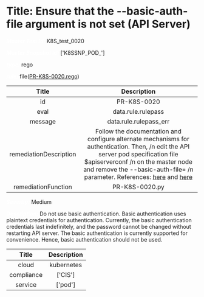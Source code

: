 



# Title:  Ensure that the --basic-auth-file argument is not set (API Server) 


***<font color="white">Master Test Id:</font>*** K8S_test_0020

***<font color="white">Master Snapshot Id:</font>*** ['K8SSNP_POD_']

***<font color="white">type:</font>*** rego

***<font color="white">rule:</font>*** file([PR-K8S-0020.rego])  
  
  
  
  

|Title|Description|
| :---: | :---: |
|id|PR-K8S-0020|
|eval|data.rule.rulepass|
|message|data.rule.rulepass_err|
|remediationDescription|Follow the documentation and configure alternate mechanisms for authentication. Then, /n edit the API server pod specification file $apiserverconf /n on the master node and remove the --basic-auth-file= /n parameter. References: <a href='https://kubernetes.io/docs/admin/kube-apiserver/' target='_blank'>here</a> and <a href='https://kubernetes.io/docs/admin/authentication/#static-password-file' target='_blank'>here</a> |
|remediationFunction|PR-K8S-0020.py|


***<font color="white">Severity:</font>*** Medium

***<font color="white">Description:</font>***  Do not use basic authentication. Basic authentication uses plaintext credentials for authentication. Currently, the basic authentication credentials last indefinitely, and the password cannot be changed without restarting API server. The basic authentication is currently supported for convenience. Hence, basic authentication should not be used.   
  
  

|Title|Description|
| :---: | :---: |
|cloud|kubernetes|
|compliance|['CIS']|
|service|['pod']|



[PR-K8S-0020.rego]: https://github.com/prancer-io/prancer-compliance-test/tree/master/kubernetes/cloud/PR-K8S-0020.rego

